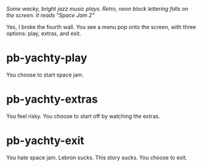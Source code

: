 *Some wacky, bright jazz music plays. Retro, neon block lettering falls on the screen. It reads "Space Jam 2"*

Yes, I broke the fourth wall. You see a menu pop onto the screen, with three options: play, extras, and exit.

# pb-yachty-play
You choose to start space jam.

# pb-yachty-extras
You feel risky. You choose to start off by watching the extras.

# pb-yachty-exit
You hate space jam. Lebron sucks. This story sucks. You choose to exit.